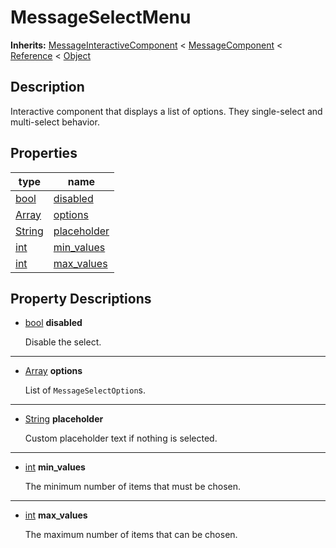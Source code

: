   
# MessageSelectMenu
  
**Inherits:** [MessageInteractiveComponent](./class_messageinteractivecomponent.md) < [MessageComponent](./class_messagecomponent.md) < [Reference](https://docs.godotengine.org/en/3.5/classes/class_reference.html) < [Object](https://docs.godotengine.org/en/3.5/classes/class_object.html)  
  
  
## Description
  
Interactive component that displays a list of options.
They single-select and multi-select behavior.  
  
## Properties
  
| type                                                                    | name                                 |
|-------------------------------------------------------------------------|--------------------------------------|
| [bool](https://docs.godotengine.org/en/3.5/classes/class_bool.html)     | [disabled](#property-disabled)       |
| [Array](https://docs.godotengine.org/en/3.5/classes/class_array.html)   | [options](#property-options)         |
| [String](https://docs.godotengine.org/en/3.5/classes/class_string.html) | [placeholder](#property-placeholder) |
| [int](https://docs.godotengine.org/en/3.5/classes/class_int.html)       | [min\_values](#property-min-values)  |
| [int](https://docs.godotengine.org/en/3.5/classes/class_int.html)       | [max\_values](#property-max-values)  |  
  
## Property Descriptions
  
- <a name="property-disabled"></a>[bool](https://docs.godotengine.org/en/3.5/classes/class_bool.html) **disabled**  
  
	Disable the select.  
________________

- <a name="property-options"></a>[Array](https://docs.godotengine.org/en/3.5/classes/class_array.html) **options**  
  
	List of `MessageSelectOption`s.  
________________

- <a name="property-placeholder"></a>[String](https://docs.godotengine.org/en/3.5/classes/class_string.html) **placeholder**  
  
	Custom placeholder text if nothing is selected.  
________________

- <a name="property-min-values"></a>[int](https://docs.godotengine.org/en/3.5/classes/class_int.html) **min_values**  
  
	The minimum number of items that must be chosen.  
________________

- <a name="property-max-values"></a>[int](https://docs.godotengine.org/en/3.5/classes/class_int.html) **max_values**  
  
	The maximum number of items that can be chosen.
  

